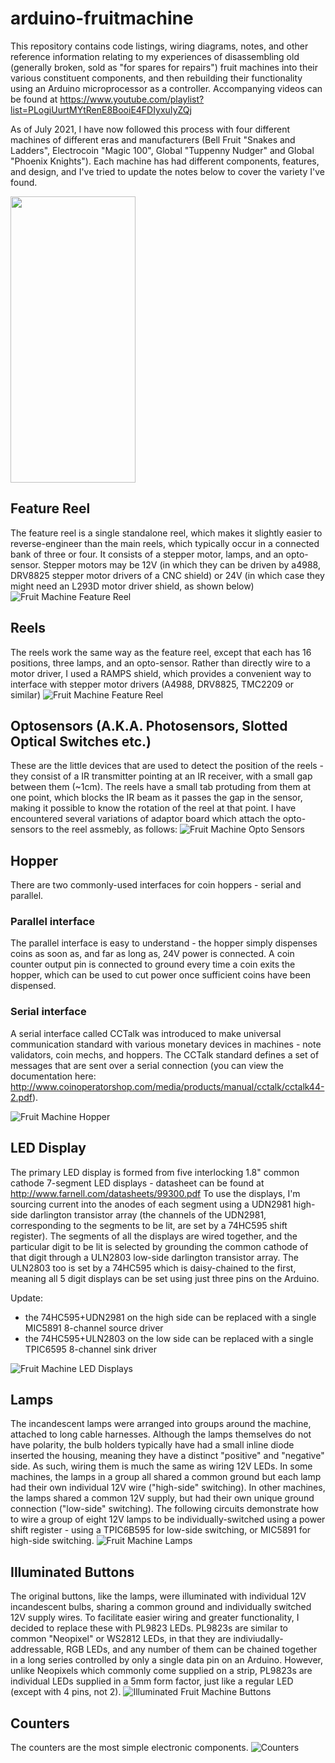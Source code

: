 # arduino-fruitmachine
This repository contains code listings, wiring diagrams, notes, and other reference information relating to my experiences of disassembling old (generally broken, sold as "for spares for repairs") fruit machines into their various constituent components, and then rebuilding their functionality using an Arduino microprocessor as a controller.
Accompanying videos can be found at https://www.youtube.com/playlist?list=PLogiUurtMYtRenE8BooiE4FDIyxuIyZQj

As of July 2021, I have now followed this process with four different machines of different eras and manufacturers (Bell Fruit "Snakes and Ladders", Electrocoin "Magic 100", Global "Tuppenny Nudger" and Global "Phoenix Knights"). Each machine has had different components, features, and design, and I've tried to update the notes below to cover the variety I've found.

<!-- ![Fruit Machine](FruitMachine.png?raw=true "Fruit Machine") -->
<img src="https://raw.githubusercontent.com/playfultechnology/arduino-fruitmachine/d5c05b58d625fce697c9b50bb38bf21852ebf172/FruitMachine.png" width="200" height="458">

## Feature Reel
The feature reel is a single standalone reel, which makes it slightly easier to reverse-engineer than the main reels, which typically occur in a connected bank of three or four. It consists of a stepper motor, lamps, and an opto-sensor. Stepper motors may be 12V (in which they can be driven by a4988, DRV8825 stepper motor drivers of a CNC shield) or 24V (in which case they might need an L293D motor driver shield, as shown below)  
![Fruit Machine Feature Reel](FruitMachineFeatureReel/FeatureReel_Assembly_bb.jpg?raw=true "Fruit Machine Reel Assembly")


## Reels
The reels work the same way as the feature reel, except that each has 16 positions, three lamps, and an opto-sensor. Rather than directly wire to a motor driver, I used a RAMPS shield, which provides a convenient way to interface with stepper motor drivers (A4988, DRV8825, TMC2209 or similar)
![Fruit Machine Feature Reel](FruitMachineReels/FruitMachineReels_bb.jpg?raw=true "Fruit Machine Reels")


## Optosensors (A.K.A. Photosensors, Slotted Optical Switches etc.)
These are the little devices that are used to detect the position of the reels - they consist of a IR transmitter pointing at an IR receiver, with a small gap between them (~1cm). The reels have a small tab protuding from them at one point, which blocks the IR beam as it passes the gap in the sensor, making it possible to know the rotation of the reel at that point. I have encountered several variations of adaptor board which attach the opto-sensors to the reel assmebly, as follows:
![Fruit Machine Opto Sensors](FruitMachineOptoSensors/FruitMachineOptoSensors_bb.jpg?raw=true "Fruit Machine Opto Sensors")

## Hopper
There are two commonly-used interfaces for coin hoppers - serial and parallel. 
### Parallel interface
The parallel interface is easy to understand - the hopper simply dispenses coins as soon as, and far as long as, 24V power is connected. A coin counter output pin is connected to ground every time a coin exits the hopper, which can be used to cut power once sufficient coins have been dispensed.
### Serial interface
A serial interface called CCTalk was introduced to make universal communication standard with various monetary devices in machines - note validators, coin mechs, and hoppers. The CCTalk standard defines a set of messages that are sent over a serial connection (you can view the documentation here: http://www.coinoperatorshop.com/media/products/manual/cctalk/cctalk44-2.pdf).

![Fruit Machine Hopper](FruitMachineHopper/FruitMachineHopper_bb.jpg?raw=true "Fruit Machine Hopper")

## LED Display
The primary LED display is formed from five interlocking 1.8" common cathode 7-segment LED displays - datasheet can be found at  http://www.farnell.com/datasheets/99300.pdf
To use the displays, I'm sourcing current into the anodes of each segment using a UDN2981 high-side darlington transistor array (the channels of the UDN2981, corresponding to the segments to be lit, are set by a 74HC595 shift register). The segments of all the displays are wired together, and the particular digit to be lit is selected by grounding the common cathode of that digit through a ULN2803 low-side darlington transistor array. The ULN2803 too is set by a 74HC595 which is daisy-chained to the first, meaning all 5 digit displays can be set using just three pins on the Arduino.

Update: 
 - the 74HC595+UDN2981 on the high side can be replaced with a single MIC5891 8-channel source driver
 - the 74HC595+ULN2803 on the low side can be replaced with a single TPIC6595 8-channel sink driver

![Fruit Machine LED Displays](https://raw.githubusercontent.com/playfultechnology/arduino-fruitmachine/d5c05b58d625fce697c9b50bb38bf21852ebf172/FruitMachineLED/FruitMachineLED_bb.jpg?raw=true "Fruit Machine LED Display")


## Lamps
The incandescent lamps were arranged into groups around the machine, attached to long cable harnesses. Although the lamps themselves do not have polarity, the bulb holders typically have had a small inline diode inserted the housing, meaning they have a distinct "positive" and "negative" side. As such, wiring them is much the same as wiring 12V LEDs.
In some machines, the lamps in a group all shared a common ground but each lamp had their own individual 12V wire ("high-side" switching). In other machines, the lamps shared a common 12V supply, but had their own unique ground connection ("low-side" switching). The following circuits demonstrate how to wire a group of eight 12V lamps to be individually-switched using a power shift register - using a TPIC6B595 for low-side switching, or MIC5891 for high-side switching.
![Fruit Machine Lamps](https://raw.githubusercontent.com/playfultechnology/arduino-fruitmachine/master/FruitMachineLamps/FruitMachineLamps_bb.jpg?raw=true "Fruit Machine Lamps")


## Illuminated Buttons
The original buttons, like the lamps, were illuminated with individual 12V incandescent bulbs, sharing a common ground and individually switched 12V supply wires. To facilitate easier wiring and greater functionality, I decided to replace these with PL9823 LEDs. PL9823s are similar to common "Neopixel" or WS2812 LEDs, in that they are indiviudally-addressable, RGB LEDs, and any number of them can be chained together in a long series controlled by only a single data pin on an Arduino. However, unlike Neopixels which commonly come supplied on a strip, PL9823s are individual LEDs supplied in a 5mm form factor, just like a regular LED (except with 4 pins, not 2).
![Illuminated Fruit Machine Buttons](https://raw.githubusercontent.com/playfultechnology/arduino-fruitmachine/master/FruitMachineButtons/FruitMachineButtons_bb.jpg?raw=true "Illuminated Fruit Machine Buttons")


## Counters
The counters are the most simple electronic components. 
![Counters](FruitMachineCoinCounter/FruitMachineCoinCounter_bb.jpg?raw=true "Fruit Machine Coin Counter")


